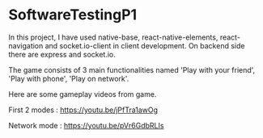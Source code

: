 # SoftwareTestingP1
In this project, I have used native-base, react-native-elements, react-navigation and socket.io-client in client development. 
On backend side there are express and socket.io.

The game consists of 3 main functionalities named 'Play with your friend', 'Play with phone', 'Play on network'.

Here are some gameplay videos from game.

First 2 modes : https://youtu.be/jPfTra1awOg

Network mode  :  https://youtu.be/pVr6GdbRLIs

